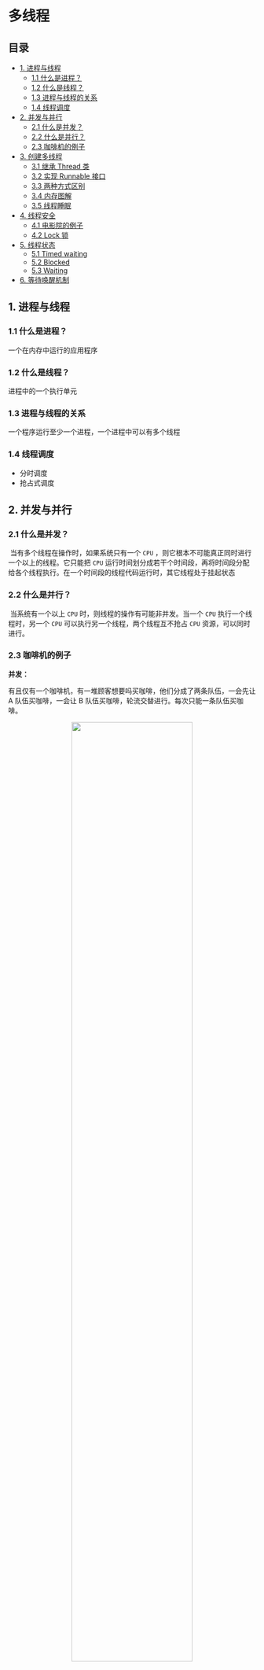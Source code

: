 # 多线程

## 目录

* [1. 进程与线程](#1------)
  + [1.1 什么是进程？](#11-------)
  + [1.2 什么是线程？](#12-------)
  + [1.3 进程与线程的关系](#13---------)
  + [1.4 线程调度](#14-----)
* [2. 并发与并行](#2------)
  + [2.1 什么是并发？](#21-------)
  + [2.2 什么是并行？](#22-------)
  + [2.3 咖啡机的例子](#23-------)
* [3. 创建多线程](#3------)
  + [3.1 继承 Thread 类](#31----thread--)
  + [3.2 实现 Runnable 接口](#32----runnable---)
  + [3.3 两种方式区别](#33-------)
  + [3.4 内存图解](#34-----)
  + [3.5 线程睡眠](#35-----)
* [4. 线程安全](#4-----)
  + [4.1 电影院的例子](#41-------)
  + [4.2 Lock 锁](#42-lock--)
* [5. 线程状态](#5-----)
  + [5.1 Timed waiting](#51-timed-waiting)
  + [5.2 Blocked](#52-blocked)
  + [5.3 Waiting](#53-waiting)
* [6. 等待唤醒机制](#6-------)




## 1. 进程与线程

### 1.1 什么是进程？

一个在内存中运行的应用程序



### 1.2 什么是线程？

进程中的一个执行单元



### 1.3 进程与线程的关系

一个程序运行至少一个进程，一个进程中可以有多个线程





### 1.4 线程调度

- 分时调度
- 抢占式调度



## 2. 并发与并行

### 2.1 什么是并发？

​	当有多个线程在操作时，如果系统只有一个 `CPU` ，则它根本不可能真正同时进行一个以上的线程。它只能把 `CPU` 运行时间划分成若干个时间段，再将时间段分配给各个线程执行。在一个时间段的线程代码运行时，其它线程处于挂起状态



### 2.2 什么是并行？

​	当系统有一个以上 `CPU` 时，则线程的操作有可能非并发。当一个 `CPU` 执行一个线程时，另一个 `CPU` 可以执行另一个线程，两个线程互不抢占 `CPU` 资源，可以同时进行。



### 2.3 咖啡机的例子

**并发：**

有且仅有一个咖啡机，有一堆顾客想要吗买咖啡，他们分成了两条队伍，一会先让 A 队伍买咖啡，一会让 B 队伍买咖啡，轮流交替进行。每次只能一条队伍买咖啡。



<div align="center"> <img src="cafe.jpg" width="70%"/> </div><br>

**并行：**

此时有两台咖啡机，两条队伍，每条队伍分别对应一个咖啡机，互不干扰，**同时执行**。



 

## 3. 创建多线程

### 3.1 继承 Thread 类

<div align="center"> <img src="image-20200517114951603.png" width="60%"/> </div><br>

通过建立 `Thread` 的子类来定义线程：

**自定义线程**

**MyThread.java**

```java
public class MyThread extends Thread {
    @Override
    public void run() {
        for (int i = 0; i < 100; i++) {
            System.out.println("mythread " + i);
        }
    }
}
```

**主线程**

（每个 Java 应用程序都有一个执行 `Main` 函数的默认主线程）

**Main.java**

```java
public class Main {

    public static void main(String[] args) {
        MyThread myThread = new MyThread();
        // print main thread info
        for (int i = 0; i < 100; i++) {
            System.out.println("MAINTHREAD " + i);
        }
        // start thread
        myThread.start();
    }
}
```

:heavy_check_mark:Succeeded!

<div align="center"> <img src="image-20200517183930716.png" width="70%"/> </div><br>


**:warning:注意**

不要调用 `Thread` 或 `Runnable` 对象的 `run` 方法，直接调用 `run` 方法只会在同一个线程中执行这个任务，而没有启动新的线程。实际上，应该调用 `Thread.start()` ，这样才会创建一个执行 `run` 方法的新线程

`JVM` 先调用 `main` 方法，开启主线程，当执行到 `myThread.start()` 时（此时已经打印完结果），才开启 `myThread` 线程


<div align="center"> <img src="image-20200517120310779.png" width="60%"/> </div><br>

当我们**先**开启线程：

**MyThread.java**

```java
public class MyThread extends Thread {
    @Override
    public void run() {
        for (int i = 0; i < 100; i++) {
            System.out.println("mythread " + i);
        }
    }
}
```



**Main.java**

```java
public class Main {

    public static void main(String[] args) {
        MyThread myThread = new MyThread();
        // start thread
        myThread.start();
        // print main thread info
        for (int i = 0; i < 100; i++) {
            System.out.println("MAINTHREAD " + i);
        }
    }
}

```

此时是两条线程并发执行，Java 中采用抢占式调度，两条线程互相争夺 `CPU` 资源



:heavy_check_mark:Succeeded!

<div align="center"> <img src="image-20200517185637493.png" width="70%"/> </div><br>

### 3.2 实现 Runnable 接口

**RunnableImpl.java**

```java
public class RunnableImpl implements Runnable {

    // print threads name
    @Override
    public void run() {
        System.out.println(Thread.currentThread().getName());
    }
}
```



**Main.java**

```java
public class Main {

    public static void main(String[] args) {
        Runnable runnable = new RunnableImpl();
        // start threads
        new Thread(runnable).start();
        new Thread(runnable).start();
        new Thread(runnable).start();
        new Thread(runnable).start();
        new Thread(runnable).start();
        System.out.println(Thread.currentThread().getName());
    }
}
```



:heavy_check_mark:Succeeded!

<div align="center"> <img src="image-20200517184630699.png" width="70%"/> </div><br>

### 3.3 两种方式区别

实现 `Runnable` 接口好处：

1. 避免单继承局限性
2. 解耦（将任务以及线程的开启分离）

**继承 Thread 类**

```java
new MyThread().start();
```

耦合度高，线程的开启以及任务设置放在一起

**实现 Runnable 接口**

```java
Runnable runnableImpl = new RunnableImpl();
// create thread
new Thread(runnableImpl).start();
```

`runnableImpl`：负责实现任务

`Thread().start`：负责开启线程

达到解耦效果



### 3.4 内存图解

<div align="center"> <img src="image-20200517155426036.png" width="100%"/> </div><br>

### 3.5 线程睡眠

**Main.java**

```java
public class Main {

    public static void main(String[] args) {
        for (int i = 0; i < 5; i++) {
            System.out.println(i);

            try {
                Thread.sleep(1000);
            } catch (InterruptedException e) {
                e.printStackTrace();
            }
        }
    }
}
```

:heavy_check_mark:Succeeded!

<div align="center"> <img src="image-20200517161113894.png" width="60%"/> </div><br>



## 4. 线程安全

多线程访问共享数据会出现线程安全问题



### 4.1 电影院的例子

<div align="center"> <img src="cinema.png" width="80%"/> </div><br>

**Tickets.java**

```java
public class Tickets implements Runnable {
    private int tickets = 5;

    // sell tickets
    @Override
    public void run() {
        while (true) {
            if (tickets > 0) {
                try {
                    Thread.sleep(2000);
                } catch (InterruptedException e) {
                    e.printStackTrace();
                }
                // print info
                System.out.println(Thread.currentThread().getName() + " is selling " + tickets);
                // sold
                tickets--;
            }
        }
    }
}
```



**Main.java**

```java
public class Main {

    public static void main(String[] args) {
        Runnable tickets = new Tickets();
        new Thread(tickets).start();
        new Thread(tickets).start();
        new Thread(tickets).start();

    }
}
```



:heavy_check_mark:Succeeded!

<div align="center"> <img src="image-20200517191535553.png" width="70%"/> </div><br>



### 4.2 Lock 锁

锁是控制多个线程对共享资源进行访问的工具。通常，锁提供了对共享资源的独占访问。一次只能有一个线程获得锁，对共享资源的所有访问都需要首先获得锁。

**Lock**

<div align="center"> <img src="image-20200517210700609.png" width="80%"/> </div><br>

**ReentrantLock**

<div align="center"> <img src="image-20200517210752507.png" width="100%"/> </div><br>

**Tickets.java**

```java
public class Tickets implements Runnable {
    private int tickets = 100;
    Lock lock = new ReentrantLock();

    // sell tickets
    @Override
    public void run() {
        while (true) {
            lock.lock();
            try {
                if (tickets > 0) {
                    Thread.sleep(10);
                    // print info
                    System.out.println(Thread.currentThread().getName() + " is selling " + tickets);
                    // sold
                    tickets--;
                }
            } catch (InterruptedException e) {
                e.printStackTrace();
            } finally {
                lock.unlock();
            }
        }
    }
}
```



**Main,java**

```java
public class Main {

    public static void main(String[] args) {
        Runnable tickets = new Tickets();
        // create threads
        for (int i = 0; i < 5; i++) {
            new Thread(tickets).start();
        }
    }
}
```

:heavy_check_mark:Succeeded!

<div align="center"> <img src="image-20200517211430108.png" width="80%"/> </div><br>

**:warning:注意**

使用 `try...catch...finally` 代码块，将要执行的逻辑放在 `try` 中，且必须要确保锁正常释放，否则会报错： `Maximum lock count exceeded ERROR` 





## 5. 线程状态

### 5.1 Timed waiting

<div align="center"> <img src="image-20200517212418736.png" width="70%"/> </div><br>

### 5.2 Blocked

<div align="center"> <img src="image-20200517212507300.png" width="70%"/> </div><br>

### 5.3 Waiting

<div align="center"> <img src="image-20200517212716449.png" width="90%"/> </div><br>

## 6. 等待唤醒机制